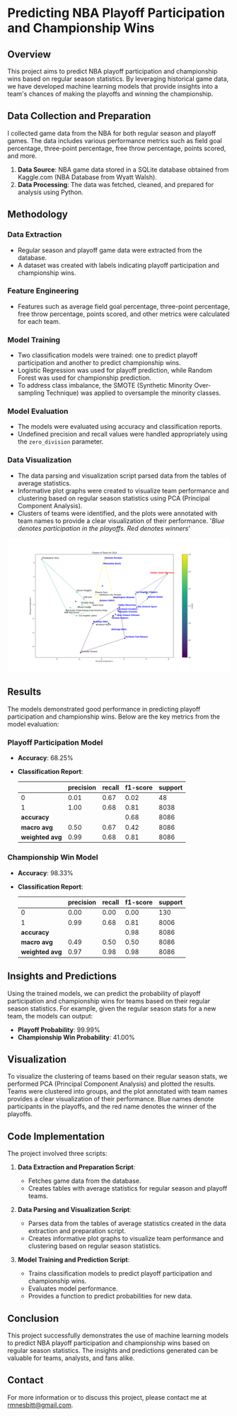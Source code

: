 # Predicting NBA Playoff Participation and Championship Wins

## Overview

This project aims to predict NBA playoff participation and championship wins based on regular season statistics. By leveraging historical game data, we have developed machine learning models that provide insights into a team's chances of making the playoffs and winning the championship.

## Data Collection and Preparation

I collected game data from the NBA for both regular season and playoff games. The data includes various performance metrics such as field goal percentage, three-point percentage, free throw percentage, points scored, and more.

1. **Data Source**: NBA game data stored in a SQLite database obtained from Kaggle.com (NBA Database from Wyatt Walsh).
2. **Data Processing**: The data was fetched, cleaned, and prepared for analysis using Python.

## Methodology

### Data Extraction
- Regular season and playoff game data were extracted from the database.
- A dataset was created with labels indicating playoff participation and championship wins.

### Feature Engineering
- Features such as average field goal percentage, three-point percentage, free throw percentage, points scored, and other metrics were calculated for each team.

### Model Training
- Two classification models were trained: one to predict playoff participation and another to predict championship wins.
- Logistic Regression was used for playoff prediction, while Random Forest was used for championship prediction.
- To address class imbalance, the SMOTE (Synthetic Minority Over-sampling Technique) was applied to oversample the minority classes.

### Model Evaluation
- The models were evaluated using accuracy and classification reports.
- Undefined precision and recall values were handled appropriately using the `zero_division` parameter.

### Data Visualization
- The data parsing and visualization script parsed data from the tables of average statistics.
- Informative plot graphs were created to visualize team performance and clustering based on regular season statistics using PCA (Principal Component Analysis).
- Clusters of teams were identified, and the plots were annotated with team names to provide a clear visualization of their performance. '*Blue denotes participation in the playoffs. Red denotes winners*'

![Example Visualization from 2014 Season](Data%20Visualization/2014.png)


## Results

The models demonstrated good performance in predicting playoff participation and championship wins. Below are the key metrics from the model evaluation:

### Playoff Participation Model
- **Accuracy**: 68.25%
- **Classification Report**:

  |               | precision | recall | f1-score | support |
  |---------------|-----------|--------|----------|---------|
  | 0             | 0.01      | 0.67   | 0.02     | 48      |
  | 1             | 1.00      | 0.68   | 0.81     | 8038    |
  | **accuracy**  |           |        | 0.68     | 8086    |
  | **macro avg** | 0.50      | 0.67   | 0.42     | 8086    |
  | **weighted avg** | 0.99   | 0.68   | 0.81     | 8086    |

### Championship Win Model
- **Accuracy**: 98.33%
- **Classification Report**:

  |               | precision | recall | f1-score | support |
  |---------------|-----------|--------|----------|---------|
  | 0             | 0.00      | 0.00   | 0.00     | 130     |
  | 1             | 0.99      | 0.68   | 0.81     | 8006    |
  | **accuracy**  |           |        | 0.98     | 8086    |
  | **macro avg** | 0.49      | 0.50   | 0.50     | 8086    |
  | **weighted avg** | 0.97   | 0.98   | 0.98     | 8086    |

## Insights and Predictions

Using the trained models, we can predict the probability of playoff participation and championship wins for teams based on their regular season statistics. For example, given the regular season stats for a new team, the models can output:

- **Playoff Probability**: 99.99%
- **Championship Win Probability**: 41.00%

## Visualization

To visualize the clustering of teams based on their regular season stats, we performed PCA (Principal Component Analysis) and plotted the results. Teams were clustered into groups, and the plot annotated with team names provides a clear visualization of their performance. Blue names denote participants in the playoffs, and the red name denotes the winner of the playoffs.

## Code Implementation

The project involved three scripts:

1. **Data Extraction and Preparation Script**:
   - Fetches game data from the database.
   - Creates tables with average statistics for regular season and playoff teams.

2. **Data Parsing and Visualization Script**:
   - Parses data from the tables of average statistics created in the data extraction and preparation script.
   - Creates informative plot graphs to visualize team performance and clustering based on regular season statistics.

3. **Model Training and Prediction Script**:
   - Trains classification models to predict playoff participation and championship wins.
   - Evaluates model performance.
   - Provides a function to predict probabilities for new data.

## Conclusion

This project successfully demonstrates the use of machine learning models to predict NBA playoff participation and championship wins based on regular season statistics. The insights and predictions generated can be valuable for teams, analysts, and fans alike.

## Contact

For more information or to discuss this project, please contact me at rmnesbitt@gmail.com.

